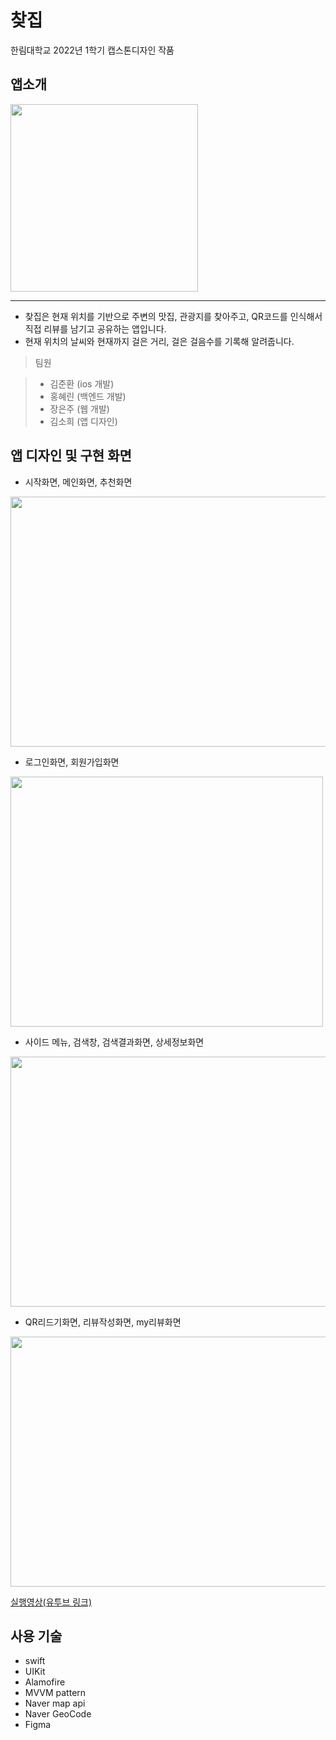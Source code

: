 # 찾집
한림대학교 2022년 1학기 캡스톤디자인 작품
## 앱소개
<img src = "https://user-images.githubusercontent.com/58679737/168637374-34b7a327-5efd-4318-a835-8d74e82c8e83.jpg" width="300" height="300"/>

---

+ 찾집은 현재 위치를 기반으로 주변의 맛집, 관광지를 찾아주고, QR코드를 인식해서 직접 리뷰를 남기고 공유하는 앱입니다.
+ 현재 위치의 날씨와 현재까지 걸은 거리, 걸은 걸음수를 기록해 알려줍니다.

> 팀원

> + 김준환 (ios 개발)
> + 홍혜린 (백엔드 개발)
> + 장은주 (웹 개발)
> + 김소희 (앱 디자인)

## 앱 디자인 및 구현 화면

+ 시작화면, 메인화면, 추천화면

<img src = "https://user-images.githubusercontent.com/58679737/168643281-27ba6cc0-e9d0-4a71-a344-fe125831577e.png" width="700" height="400"/>

+ 로그인화면, 회원가입화면
<img src = "https://user-images.githubusercontent.com/58679737/168644820-fd8e0769-3549-4538-90d3-dd2592034fc2.png" width="500" height="400"/>

+ 사이드 메뉴, 검색창, 검색결과화면, 상세정보화면
<img src = "https://user-images.githubusercontent.com/58679737/168644284-511318ef-481c-439d-a3f5-88e426de7b94.png" width="900" height="400"/>

+ QR리드기화면, 리뷰작성화면, my리뷰화면
<img src = "https://user-images.githubusercontent.com/58679737/168645247-f3130189-bd1a-4ad7-9c98-561715bed71e.png" width="700" height="400"/>

<a href = "https://youtu.be/yvfi9hZ3N4U"> 실행영상(유투브 링크) </a>


## 사용 기술
+ swift
+ UIKit
+ Alamofire
+ MVVM pattern
+ Naver map api
+ Naver GeoCode
+ Figma
